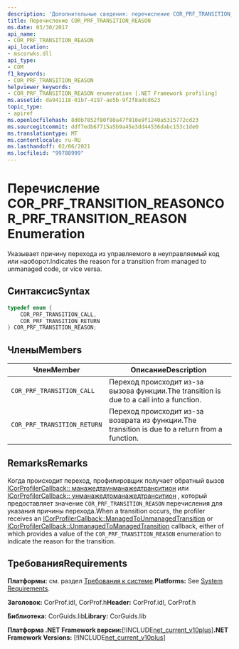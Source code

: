 ```yaml
---
description: 'Дополнительные сведения: перечисление COR_PRF_TRANSITION_REASON'
title: Перечисление COR_PRF_TRANSITION_REASON
ms.date: 03/30/2017
api_name:
- COR_PRF_TRANSITION_REASON
api_location:
- mscorwks.dll
api_type:
- COM
f1_keywords:
- COR_PRF_TRANSITION_REASON
helpviewer_keywords:
- COR_PRF_TRANSITION_REASON enumeration [.NET Framework profiling]
ms.assetid: da941118-01b7-4197-ae5b-9f2f8adcd623
topic_type:
- apiref
ms.openlocfilehash: 8d0b7852f80f80a47f910e9f1240a5315772cd23
ms.sourcegitcommit: ddf7edb67715a5b9a45e3dd44536dabc153c1de0
ms.translationtype: MT
ms.contentlocale: ru-RU
ms.lasthandoff: 02/06/2021
ms.locfileid: "99788999"
---
```

# <a name="cor_prf_transition_reason-enumeration"></a><span data-ttu-id="eab36-103">Перечисление COR_PRF_TRANSITION_REASON</span><span class="sxs-lookup"><span data-stu-id="eab36-103">COR_PRF_TRANSITION_REASON Enumeration</span></span>

<span data-ttu-id="eab36-104">Указывает причину перехода из управляемого в неуправляемый код или наоборот.</span><span class="sxs-lookup"><span data-stu-id="eab36-104">Indicates the reason for a transition from managed to unmanaged code, or vice versa.</span></span>  
  
## <a name="syntax"></a><span data-ttu-id="eab36-105">Синтаксис</span><span class="sxs-lookup"><span data-stu-id="eab36-105">Syntax</span></span>  
  
```cpp  
typedef enum {  
    COR_PRF_TRANSITION_CALL,  
    COR_PRF_TRANSITION_RETURN  
} COR_PRF_TRANSITION_REASON;  
```  
  
## <a name="members"></a><span data-ttu-id="eab36-106">Члены</span><span class="sxs-lookup"><span data-stu-id="eab36-106">Members</span></span>  
  
|<span data-ttu-id="eab36-107">Член</span><span class="sxs-lookup"><span data-stu-id="eab36-107">Member</span></span>|<span data-ttu-id="eab36-108">Описание</span><span class="sxs-lookup"><span data-stu-id="eab36-108">Description</span></span>|  
|------------|-----------------|  
|`COR_PRF_TRANSITION_CALL`|<span data-ttu-id="eab36-109">Переход происходит из-за вызова функции.</span><span class="sxs-lookup"><span data-stu-id="eab36-109">The transition is due to a call into a function.</span></span>|  
|`COR_PRF_TRANSITION_RETURN`|<span data-ttu-id="eab36-110">Переход происходит из-за возврата из функции.</span><span class="sxs-lookup"><span data-stu-id="eab36-110">The transition is due to a return from a function.</span></span>|  
  
## <a name="remarks"></a><span data-ttu-id="eab36-111">Remarks</span><span class="sxs-lookup"><span data-stu-id="eab36-111">Remarks</span></span>  

 <span data-ttu-id="eab36-112">Когда происходит переход, профилировщик получает обратный вызов [ICorProfilerCallback:: манажедтаунманажедтранситион](icorprofilercallback-managedtounmanagedtransition-method.md) или [ICorProfilerCallback:: унманажедтоманажедтранситион](icorprofilercallback-unmanagedtomanagedtransition-method.md) , который предоставляет значение `COR_PRF_TRANSITION_REASON` перечисления для указания причины перехода.</span><span class="sxs-lookup"><span data-stu-id="eab36-112">When a transition occurs, the profiler receives an [ICorProfilerCallback::ManagedToUnmanagedTransition](icorprofilercallback-managedtounmanagedtransition-method.md) or [ICorProfilerCallback::UnmanagedToManagedTransition](icorprofilercallback-unmanagedtomanagedtransition-method.md) callback, either of which provides a value of the `COR_PRF_TRANSITION_REASON` enumeration to indicate the reason for the transition.</span></span>  
  
## <a name="requirements"></a><span data-ttu-id="eab36-113">Требования</span><span class="sxs-lookup"><span data-stu-id="eab36-113">Requirements</span></span>  

 <span data-ttu-id="eab36-114">**Платформы:** см. раздел [Требования к системе](../../get-started/system-requirements.md).</span><span class="sxs-lookup"><span data-stu-id="eab36-114">**Platforms:** See [System Requirements](../../get-started/system-requirements.md).</span></span>  
  
 <span data-ttu-id="eab36-115">**Заголовок:** CorProf.idl, CorProf.h</span><span class="sxs-lookup"><span data-stu-id="eab36-115">**Header:** CorProf.idl, CorProf.h</span></span>  
  
 <span data-ttu-id="eab36-116">**Библиотека:** CorGuids.lib</span><span class="sxs-lookup"><span data-stu-id="eab36-116">**Library:** CorGuids.lib</span></span>  
  
 <span data-ttu-id="eab36-117">**Платформа .NET Framework версии:**[!INCLUDE[net_current_v10plus](../../../../includes/net-current-v10plus-md.md)]</span><span class="sxs-lookup"><span data-stu-id="eab36-117">**.NET Framework Versions:** [!INCLUDE[net_current_v10plus](../../../../includes/net-current-v10plus-md.md)]</span></span>
